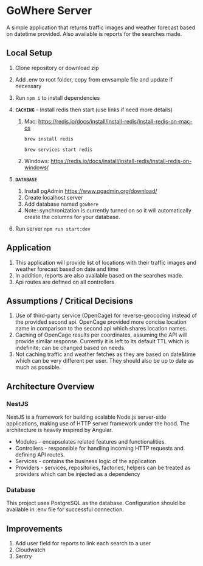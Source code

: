 # GoWhere Server

A simple application that returns traffic images and weather forecast based on datetime provided. Also available is reports for the searches made.

## Local Setup

1. Clone repository or download zip
2. Add .env to root folder, copy from envsample file and update if necessary
3. Run `npm i` to install dependencies
4. **`CACHING`** - Install redis then start (use links if need more details)

   1. Mac: https://redis.io/docs/install/install-redis/install-redis-on-mac-os

      ```
      brew install redis

      brew services start redis
      ```

   2. Windows: https://redis.io/docs/install/install-redis/install-redis-on-windows/

5. **`DATABASE`**
   1. Install pgAdmin https://www.pgadmin.org/download/
   2. Create localhost server
   3. Add database named `gowhere`
   4. Note: synchronization is currently turned on so it will automatically create the columns for your database.
6. Run server `npm run start:dev`

## Application

1. This application will provide list of locations with their traffic images and weather forecast based on date and time
2. In addition, reports are also available based on the searches made.
3. Api routes are defined on all controllers

## Assumptions / Critical Decisions

1. Use of third-party service (OpenCage) for reverse-geocoding instead of the provided second api. OpenCage provided more concise location name in comparison to the second api which shares location names.
2. Caching of OpenCage results per coordinates, assuming the API will provide similar response. Currently it is left to its default TTL which is indefinite; can be changed based on needs.
3. Not caching traffic and weather fetches as they are based on date&time which can be very different per user. They should also be up to date as much as possible.

## Architecture Overview

### NestJS

NestJS is a framework for building scalable Node.js server-side applications, making use of HTTP server framework under the hood. The architecture is heavily inspired by Angular.

- Modules - encapsulates related features and functionalities.
- Controllers - responsible for handling incoming HTTP requests and defining API routes.
- Services - contains the business logic of the application
- Providers - services, repositories, factories, helpers can be treated as providers which can be injected as a dependency

### Database

This project uses PostgreSQL as the database. Configuration should be available in .env file for successful connection.

## Improvements

1. Add user field for reports to link each search to a user
2. Cloudwatch
3. Sentry
